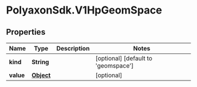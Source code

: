 # PolyaxonSdk.V1HpGeomSpace

## Properties

Name | Type | Description | Notes
------------ | ------------- | ------------- | -------------
**kind** | **String** |  | [optional] [default to &#39;geomspace&#39;]
**value** | [**Object**](.md) |  | [optional] 


